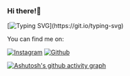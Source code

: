 ### Hi there!👋
[![Typing SVG](https://readme-typing-svg.herokuapp.com?font=Fira+Code&pause=1000&color=7100F7&random=false&width=435&lines=Welcome+to+my+profile;My+name+is+Daniel+Antoni;I'm+from+Brazil.)](https://git.io/typing-svg)

You can find me on:

[![Instagram](https://img.shields.io/badge/Instagram-E4405F?style=for-the-badge&logo=instagram&logoColor=white)](https://instagram.com/daniel_antoni_?igshid=MzMyNGUyNmU2YQ%3D%3D&utm_source=qr)
[![Github](https://img.shields.io/badge/LinkedIn-0077B5?style=for-the-badge&logo=linkedin&logoColor=white)](https://www.linkedin.com/in/daniel-antoni-/)

[![Ashutosh's github activity graph](https://github-readme-activity-graph.vercel.app/graph?username=d4nielantoni&bg_color=000000&color=9e4c98&line=773c6a&point=403d3d&area=true&hide_border=true)](https://github.com/ashutosh00710/github-readme-activity-graph)
